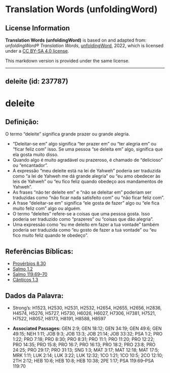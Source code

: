 # Translation Words (unfoldingWord)

## License Information

**Translation Words (unfoldingWord)** is based on and adapted from: _unfoldingWord® Translation Words_, [unfoldingWord](https://unfoldingword.org/utw), 2022, which is licensed under a [CC BY-SA 4.0 license](https://creativecommons.org/licenses/by-sa/4.0/legalcode.en).

This markdown version is provided under the same license.



--------------------------------

## deleite (id: 237787)

deleite
=======

Definição:
----------

O termo “deleite” significa grande prazer ou grande alegria.

* “Deleitar\-se em” algo significa “ter prazer em” ou “ter alegria em” ou “ficar feliz com” isso. Se uma pessoa “se deleita em” algo, significa que ela gosta muito disso.
* Quando algo é muito agradável ou prazeroso, é chamado de “delicioso” ou “encantador”.
* A expressão “meu deleite está na lei de Yahweh” poderia ser traduzida como “a lei de Yahweh me dá grande alegria” ou “eu amo obedecer às leis de Yahweh” ou “eu fico feliz quando obedeço aos mandamentos de Yahweh”.
* As frases “não ter deleite em” e “não se deleitar em” poderiam ser traduzidas como “não ficar nada satisfeito com” ou “não ficar feliz com”.
* A frase “deleitar\-se em” significa “ele gosta de fazer” algo ou “ele fica muito feliz com” algo ou alguém.
* O termo “deleites” refere\-se a coisas que uma pessoa gosta. Isso poderia ser traduzido como “prazeres” ou “coisas que dão alegria”.
* Uma expressão como “eu me deleito em fazer a tua vontade” também poderia ser traduzida como “eu gosto de fazer a tua vontade” ou “eu fico muito feliz quando te obedeço”.

Referências Bíblicas:
---------------------

* [Provérbios 8\.30](https://ref.ly/Prov8:30)
* [Salmo 1\.2](https://ref.ly/Ps1:2)
* [Salmo 119\.69–70](https://ref.ly/Ps119:69-Ps119:70)
* [Cânticos 1\.3](https://ref.ly/Song1:3)

Dados da Palavra:
-----------------

* Strong’s: H1523, H2530, H2531, H2532, H2654, H2655, H2656, H2836, H4574, H5276, H5727, H5730, H6026, H6027, H7306, H7381, H7521, H7522, H8057, H8173, H8191, H8588, H8597

* **Associated Passages:** GEN 2:9; GEN 18:12; GEN 34:19; GEN 49:6; GEN 49:15; NEH 1:11; JOB 9:3; JOB 13:3; JOB 21:14; JOB 33:32; PSA 1:2; PRO 1:22; PRO 7:18; PRO 8:30; PRO 8:31; PRO 11:1; PRO 11:20; PRO 12:22; PRO 14:35; PRO 15:8; PRO 16:7; PRO 16:13; PRO 18:2; PRO 23:8; PRO 24:25; PRO 29:17; PRO 31:13; SNG 1:3; MAT 3:17; MAT 12:18; MAT 17:5; MRK 1:11; LUK 2:14; LUK 3:22; LUK 12:32; 1CO 1:21; 1CO 10:5; 2CO 12:10; 2TH 2:12; HEB 10:6; HEB 10:8; HEB 10:38; 2PE 1:17; PSA 119:69–PSA 119:70

